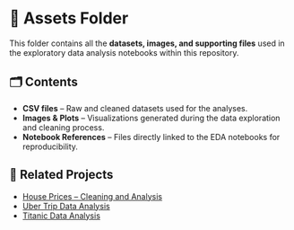 # 📁 Assets Folder

This folder contains all the **datasets, images, and supporting files** used in the exploratory data analysis notebooks within this repository.

## 🗂️ Contents
- **CSV files** – Raw and cleaned datasets used for the analyses.  
- **Images & Plots** – Visualizations generated during the data exploration and cleaning process.  
- **Notebook References** – Files directly linked to the EDA notebooks for reproducibility.

## 🔗 Related Projects
- [House Prices – Cleaning and Analysis](../house-prices-cleaning-and-analysis)  
- [Uber Trip Data Analysis](../exploratory-data-analysis-on-uber-trip-data)  
- [Titanic Data Analysis](../exploratory-data-analysis-on-the-titanic-dataset)


